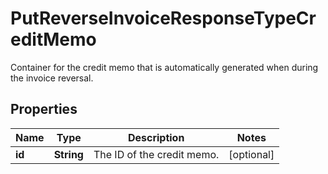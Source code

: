 

# PutReverseInvoiceResponseTypeCreditMemo

Container for the credit memo that is automatically generated when during the invoice reversal. 

## Properties

| Name | Type | Description | Notes |
|------------ | ------------- | ------------- | -------------|
|**id** | **String** | The ID of the credit memo. |  [optional] |



